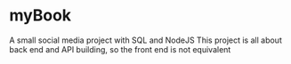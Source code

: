 # myBook
A small social media project with SQL and NodeJS
This project is all about back end and API building, so the front end is not equivalent
